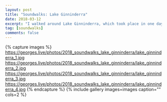 ```yaml
---
layout: post
title: "Soundwalks: Lake Ginninderra"
date: 2018-03-12
excerpt: "I walked around Lake Ginninderra, which took place in one day, in different locations, in afternoon and evening. During these soundwalks, I recorded the sounds I found."
tag: [soundwalks]
comments: false
---
```


{% capture images %}
	https://georges.live/photos/2018_soundwalks_lake_ginninderra/lake_ginninderra_1.jpg
	https://georges.live/photos/2018_soundwalks_lake_ginninderra/lake_ginninderra_2.jpg
	https://georges.live/photos/2018_soundwalks_lake_ginninderra/lake_ginninderra_3.jpg
	https://georges.live/photos/2018_soundwalks_lake_ginninderra/lake_ginninderra_4.jpg
{% endcapture %}
{% include gallery images=images caption="" cols=2 %}
